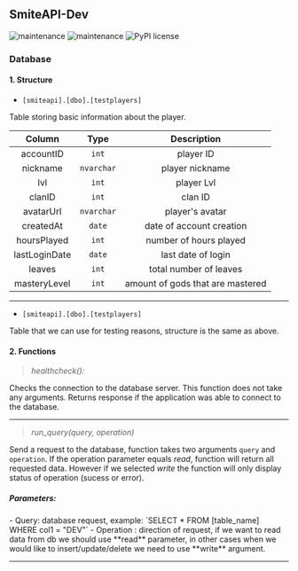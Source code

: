 ## SmiteAPI-Dev

![maintenance](https://img.shields.io/badge/maintained-yes-green.svg)
![maintenance](https://img.shields.io/badge/python-3.9-blue.svg)
![PyPI license](https://img.shields.io/pypi/l/ansicolortags.svg)

<h3>Database</h3>

<h4>1. Structure</h4>

- `[smiteapi].[dbo].[testplayers]`

Table storing basic information about the player.


| Column        | Type           | Description  |
|:--------------:|:---------------:|:------------:|
| accountID      | `int` | player ID       |
| nickname            | `nvarchar`        |   player nickname        |
| lvl            | `int`        |   player Lvl        |
| clanID | `int`        |    clan ID         |
| avatarUrl | `nvarchar`        |    player's avatar        |
| createdAt | `date`        |    date of account creation         |
| hoursPlayed | `int`        |    number of hours played         |
| lastLoginDate | `date`        |    last date of login        |
| leaves | `int`        |    total number of leaves         |
| masteryLevel | `int`        |    amount of gods that are mastered        |

---


- `[smiteapi].[dbo].[testplayers]`

Table that we can use for testing reasons, structure is the same as above.


<h4>2. Functions</h4>

 > *healthcheck():*

Checks the connection to the database server. This function does not take any arguments. Returns response if the application was able to connect to the database.

---

> *run_query(query, operation)*

Send a request to the database, function takes two arguments `query` and `operation`. If the operation parameter equals *read*, function will return all requested data. However if we selected *write* the function will only display status of operation (sucess or error).
 
<h5>Parameters:</h5>
 - Query: database request, example: `SELECT * FROM [table_name] WHERE col1 = "DEV"`
 - Operation : direction of request, if we want to read data from db we should use **read** parameter, in other cases when we would like to insert/update/delete we need to use **write** argument.

---
